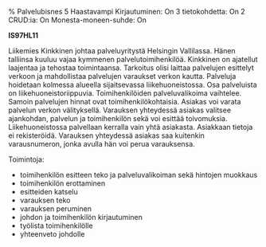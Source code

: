 % Palvelubisnes
<arvosanamaksimi>5</arvosanamaksimi>
<vaikeustaso>Haastavampi</vaikeustaso>
<comment>
Kirjautuminen:        On
3 tietokohdetta:      On
2 CRUD:ia:            On
Monesta-moneen-suhde: On
</comment>

**IS97HL11**

Liikemies Kinkkinen johtaa palveluyritystä Helsingin Vallilassa. Hänen
talliinsa kuuluu vajaa kymmenen palvelutoimihenkilöä. Kinkkinen on
ajatellut laajentaa ja tehostaa toimintaansa. Tarkoitus olisi laittaa
palvelujen esittelyt verkoon ja mahdollistaa palvelujen varaukset verkon
kautta. Palveluja hoidetaan kolmessa alueella sijaitsevassa
liikehuoneistossa. Osa palveluista on liikehuoneistoriippuvia.
Toimihenkilöiden palveluvalikoima vaihtelee. Samoin palvelujen hinnat
ovat toimihenkilökohtaisia. Asiakas voi varata palvelun verkon
välityksellä. Varauksen yhteydessä asiakas valitsee ajankohdan, palvelun
ja toimihenkilön sekä voi esittää toivomuksia. Liikehuoneistossa
palvellaan kerralla vain yhtä asiakasta. Asiakkaan tietoja ei
rekisteröidä. Varauksen yhteydessä asiakas saa kuitenkin varausnumeron,
jonka avulla hän voi perua varauksensa.

Toimintoja:

-  toimihenkilön esitteen teko ja palveluvalikoiman sekä hintojen muokkaus
-  toimihenkilön erottaminen
-  esitteiden katselu
-  varauksen teko
-  varauksen peruminen
-  johdon ja toimihenkilön kirjautuminen
-  työlista toimihenkilölle
-  yhteenveto johdolle
